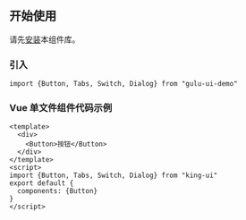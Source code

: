 ## 开始使用
请先[安装](#/doc/install)本组件库。


### 引入

```
import {Button, Tabs, Switch, Dialog} from "gulu-ui-demo"
```

  
### Vue 单文件组件代码示例

```
<template>
  <div>
    <Button>按钮</Button>
  </div>
</template>
<script>
import {Button, Tabs, Switch, Dialog} from "king-ui"
export default {
  components: {Button}
}
</script>
```

